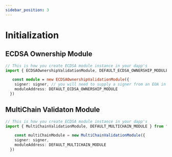 ```yaml
---
sidebar_position: 3
---
```

# Initialization

## ECDSA Ownership Module

```typescript
// This is how you create ECDSA module instance in your dapp's
import { ECDSAOwnershipValidationModule, DEFAULT_ECDSA_OWNERSHIP_MODULE } from "@biconomy/modules";

   const module = new ECDSAOwnershipValidationModule({
    signer: signer, // you will need to supply a signer from an EOA in this step
    moduleAddress: DEFAULT_ECDSA_OWNERSHIP_MODULE
  })
```

## MultiChain Validaton Module 

```typescript
// This is how you create ECDSA module instance in your dapp's
import { MultiChainValidationModule, DEFAULT_MULTICHAIN_MODULE } from "@biconomy/modules";

    const multiChainModule = new MultiChainValidationModule({
    signer: signer,
    moduleAddress: DEFAULT_MULTICHAIN_MODULE
  })
```